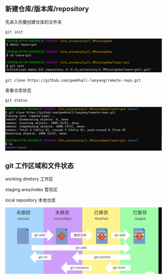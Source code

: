 ## 新建仓库/版本库/repository
先进入你要创建仓库的文件夹
```
git init
```
![alt text](image.png)
``` 
git clone https://github.com/geekhall-laoyang/remote-repo.git
```
查看仓库状态
```
git status
```
![alt text](image-1.png)
## git 工作区域和文件状态
working diretory 工作区

staging area/index 暂存区

local repository 本地仓库

![alt text](image-2.png)